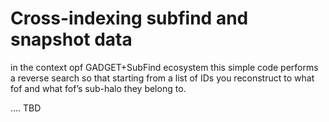 # Cross-indexing subfind and snapshot data

in the context opf GADGET+SubFind ecosystem this simple code performs a reverse search  so that starting from a list of IDs you reconstruct to what fof and what fof’s sub-halo they belong to.



…. TBD